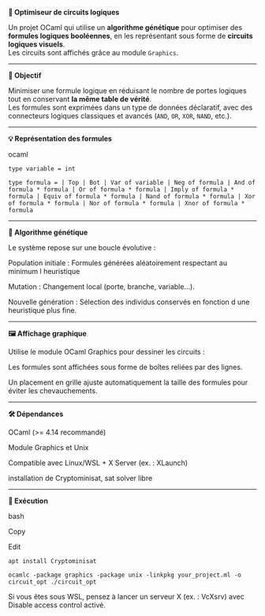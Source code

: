 **🔬 Optimiseur de circuits logiques**

Un projet OCaml qui utilise un **algorithme génétique** pour optimiser des **formules logiques booléennes**, en les représentant sous forme de **circuits logiques visuels**.  
Les circuits sont affichés grâce au module `Graphics`.

---

**📐 Objectif**

Minimiser une formule logique en réduisant le nombre de portes logiques tout en conservant **la même table de vérité**.  
Les formules sont exprimées dans un type de données déclaratif, avec des connecteurs logiques classiques et avancés (`AND`, `OR`, `XOR`, `NAND`, etc.).

---

**💡 Représentation des formules**

ocaml

`type variable = int`

`type formula =
  | Top
  | Bot
  | Var of variable
  | Neg of formula
  | And of formula * formula
  | Or of formula * formula
  | Imply of formula * formula
  | Equiv of formula * formula
  | Nand of formula * formula
  | Xor of formula * formula
  | Nor of formula * formula
  | Xnor of formula * formula`


---

**🔁 Algorithme génétique**

Le système repose sur une boucle évolutive :

Population initiale : Formules générées aléatoirement respectant au minimum l heuristique

Mutation : Changement local (porte, branche, variable…).

Nouvelle génération : Sélection des individus conservés en fonction d une heuristique plus fine.

---

**🖼 Affichage graphique**

Utilise le module OCaml Graphics pour dessiner les circuits :

Les formules sont affichées sous forme de boîtes reliées par des lignes.

Un placement en grille ajuste automatiquement la taille des formules pour éviter les chevauchements.

---

**🛠 Dépendances**

OCaml (>= 4.14 recommandé)

Module Graphics et Unix

Compatible avec Linux/WSL + X Server (ex. : XLaunch)

installation de Cryptominisat, sat solver libre

---

**🚀 Exécution**

bash

Copy

Edit

`apt install Cryptominisat`

`ocamlc -package graphics -package unix -linkpkg your_project.ml -o circuit_opt
./circuit_opt`

Si vous êtes sous WSL, pensez à lancer un serveur X (ex. : VcXsrv) avec Disable access control activé.

